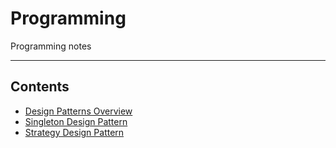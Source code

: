 # Programming

Programming notes
- - - -

## Contents

* [Design Patterns Overview](https://github.com/Sam-Ballantyne/DevNotes/blob/main/Programming/DesignPatterns/DesignPatternsOverview.md)
* [Singleton Design Pattern](https://github.com/Sam-Ballantyne/DevNotes/blob/main/Programming/DesignPatterns/SingletonDesignPattern.md)
* [Strategy Design Pattern](https://github.com/Sam-Ballantyne/DevNotes/blob/main/Programming/DesignPatterns/StrategyDesignPattern.md)
